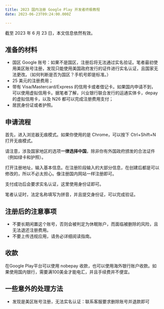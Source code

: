 ```yaml
---
title: 2023 国内注册 Google Play 开发者终极教程
date: 2023-06-23T09:24:00.000Z

---
```



截至 2023 年 6 月 23 日，本文信息依然有效。

## 准备的材料
- 国区 Google 账号：如果不是国区，注册后将无法通过实名验证。笔者最初使用美区账号注册，发现只能使用美国政府发行的证件进行实名认证，且国家无法更改。（如何判断是否为国区？手机号即是标准。）
- 25 美元的注册费用；
- 带有 Visa/Mastercard/Express 的信用卡或者借记卡。如果国内申请不到，可以使用虚拟信用卡。据笔者了解，兴业银行联合发行的运通实体卡，depay 的虚拟信用卡，以及 N26 都可以完成注册费用支付；
- 居民身份证或者护照。

## 申请流程

首先，进入浏览器无痕模式。如果你使用的是 Chrome，可以按下 Ctrl+Shift+N 打开无痕模式。

请注意，涉及国家地区的选项**一律选择中国**，除非你有外国政府颁发的合法证件（例如绿卡和护照）。

打开注册地址，输入基本信息。在注册阶段输入的大部分信息，在创建后都是可以修改的，所以不必太担心。像注册国内网站一样注册即可。

支付成功后会要求实名认证，这里使用身份证即可。

笔者认证时，法定名称填写为拼音，并且提交身份证，可以完成验证。

## 注册后的注意事项
- 不要长期闲置这个账号，否则会被判定为休眠账户，而面临被删除的风险，且无法退还注册费用。
- 不要上传违规应用，请务必详细阅读指南。

## 收款

在Google Play平台可以使用 nobepay 收款，也可以使用海外银行账户收款。如果使用国内银行，需要满100美金才能电汇，并且手续费并不便宜。

## 一些意外的处理方法
- 发现是美区账号注册，无法实名认证：联系客服要求删除账号并退款即可
